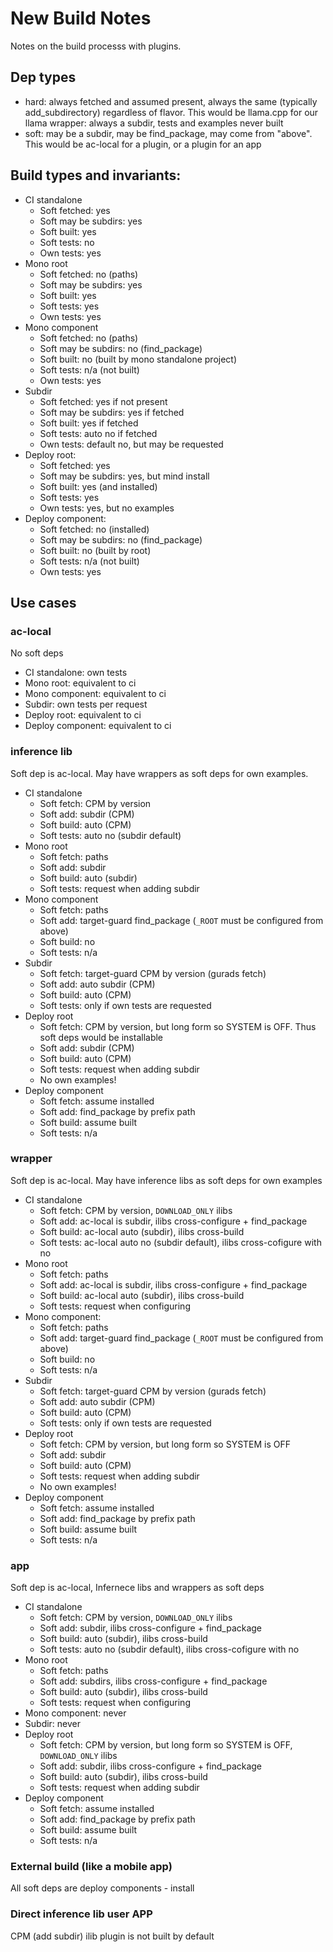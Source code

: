 # New Build Notes

Notes on the build processs with plugins.

## Dep types

* hard: always fetched and assumed present, always the same (typically add_subdirectory) regardless of flavor. This would be llama.cpp for our llama wrapper: always a subdir, tests and examples never built
* soft: may be a subdir, may be find_package, may come from "above". This would be ac-local for a plugin, or a plugin for an app

## Build types and invariants:

* CI standalone
    * Soft fetched: yes
    * Soft may be subdirs: yes
    * Soft built: yes
    * Soft tests: no
    * Own tests: yes
* Mono root
    * Soft fetched: no (paths)
    * Soft may be subdirs: yes
    * Soft built: yes
    * Soft tests: yes
    * Own tests: yes
* Mono component
    * Soft fetched: no (paths)
    * Soft may be subdirs: no (find_package)
    * Soft built: no (built by mono standalone project)
    * Soft tests: n/a (not built)
    * Own tests: yes
* Subdir
    * Soft fetched: yes if not present
    * Soft may be subdirs: yes if fetched
    * Soft built: yes if fetched
    * Soft tests: auto no if fetched
    * Own tests: default no, but may be requested
* Deploy root:
    * Soft fetched: yes
    * Soft may be subdirs: yes, but mind install
    * Soft built: yes (and installed)
    * Soft tests: yes
    * Own tests: yes, but no examples
* Deploy component:
    * Soft fetched: no (installed)
    * Soft may be subdirs: no (find_package)
    * Soft built: no (built by root)
    * Soft tests: n/a (not built)
    * Own tests: yes

## Use cases

### ac-local

No soft deps

* CI standalone: own tests
* Mono root: equivalent to ci
* Mono component: equivalent to ci
* Subdir: own tests per request
* Deploy root: equivalent to ci
* Deploy component: equivalent to ci

### inference lib

Soft dep is ac-local. May have wrappers as soft deps for own examples.

* CI standalone
    * Soft fetch: CPM by version
    * Soft add: subdir (CPM)
    * Soft build: auto (CPM)
    * Soft tests: auto no (subdir default)
* Mono root
    * Soft fetch: paths
    * Soft add: subdir
    * Soft build: auto (subdir)
    * Soft tests: request when adding subdir
* Mono component
    * Soft fetch: paths
    * Soft add: target-guard find_package (`_ROOT` must be configured from above)
    * Soft build: no
    * Soft tests: n/a
* Subdir
    * Soft fetch: target-guard CPM by version (gurads fetch)
    * Soft add: auto subdir (CPM)
    * Soft build: auto (CPM)
    * Soft tests: only if own tests are requested
* Deploy root
    * Soft fetch: CPM by version, but long form so SYSTEM is OFF. Thus soft deps would be installable
    * Soft add: subdir (CPM)
    * Soft build: auto (CPM)
    * Soft tests: request when adding subdir
    * No own examples!
* Deploy component
    * Soft fetch: assume installed
    * Soft add: find_package by prefix path
    * Soft build: assume built
    * Soft tests: n/a


### wrapper

Soft dep is ac-local. May have inference libs as soft deps for own examples

* CI standalone
    * Soft fetch: CPM by version, `DOWNLOAD_ONLY` ilibs
    * Soft add: ac-local is subdir, ilibs cross-configure + find_package
    * Soft build: ac-local auto (subdir), ilibs cross-build
    * Soft tests: ac-local auto no (subdir default), ilibs cross-cofigure with no
* Mono root
    * Soft fetch: paths
    * Soft add: ac-local is subdir, ilibs cross-configure + find_package
    * Soft build: ac-local auto (subdir), ilibs cross-build
    * Soft tests: request when configuring
* Mono component:
    * Soft fetch: paths
    * Soft add: target-guard find_package (`_ROOT` must be configured from above)
    * Soft build: no
    * Soft tests: n/a
* Subdir
    * Soft fetch: target-guard CPM by version (gurads fetch)
    * Soft add: auto subdir (CPM)
    * Soft build: auto (CPM)
    * Soft tests: only if own tests are requested
* Deploy root
    * Soft fetch: CPM by version, but long form so SYSTEM is OFF
    * Soft add: subdir
    * Soft build: auto (CPM)
    * Soft tests: request when adding subdir
    * No own examples!
* Deploy component
    * Soft fetch: assume installed
    * Soft add: find_package by prefix path
    * Soft build: assume built
    * Soft tests: n/a

### app

Soft dep is ac-local, Infernece libs and wrappers as soft deps

* CI standalone
    * Soft fetch: CPM by version, `DOWNLOAD_ONLY` ilibs
    * Soft add: subdir, ilibs cross-configure + find_package
    * Soft build: auto (subdir), ilibs cross-build
    * Soft tests: auto no (subdir default), ilibs cross-cofigure with no
* Mono root
    * Soft fetch: paths
    * Soft add: subdirs, ilibs cross-configure + find_package
    * Soft build: auto (subdir), ilibs cross-build
    * Soft tests: request when configuring
* Mono component: never
* Subdir: never
* Deploy root
    * Soft fetch: CPM by version, but long form so SYSTEM is OFF, `DOWNLOAD_ONLY` ilibs
    * Soft add: subdir, ilibs cross-configure + find_package
    * Soft build: auto (subdir), ilibs cross-build
    * Soft tests: request when adding subdir
* Deploy component
    * Soft fetch: assume installed
    * Soft add: find_package by prefix path
    * Soft build: assume built
    * Soft tests: n/a

### External build (like a mobile app)

All soft deps are deploy components - install

### Direct inference lib user APP

CPM (add subdir) ilib plugin is not built by default
